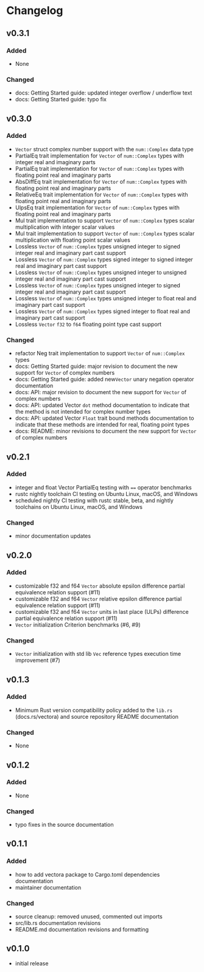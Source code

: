 # Changelog

## v0.3.1

### Added

- None

### Changed

- docs: Getting Started guide: updated integer overflow / underflow text
- docs: Getting Started guide: typo fix

## v0.3.0

### Added

- `Vector` struct complex number support with the `num::Complex` data type
- PartialEq trait implementation for `Vector` of `num::Complex` types with integer real and imaginary parts
- PartialEq trait implementation for `Vector` of `num::Complex` types with floating point real and imaginary parts
- AbsDiffEq trait implementation for `Vector` of `num::Complex` types with floating point real and imaginary parts
- RelativeEq trait implementation for `Vector` of `num::Complex` types with floating point real and imaginary parts
- UlpsEq trait implementation for `Vector` of `num::Complex` types with floating point real and imaginary parts
- Mul trait implementation to support `Vector` of `num::Complex` types scalar multiplication with integer scalar values
- Mul trait implementation to support `Vector` of `num::Complex` types scalar multiplication with floating point scalar values
- Lossless `Vector` of `num::Complex` types unsigned integer to signed integer real and imaginary part cast support
- Lossless `Vector` of `num::Complex` types signed integer to signed integer real and imaginary part cast support
- Lossless `Vector` of `num::Complex` types unsigned integer to unsigned integer real and imaginary part cast support
- Lossless `Vector` of `num::Complex` types unsigned integer to signed integer real and imaginary part cast support
- Lossless `Vector` of `num::Complex` types unsigned integer to float real and imaginary part cast support
- Lossless `Vector` of `num::Complex` types signed integer to float real and imaginary part cast support
- Lossless `Vector` `f32` to `f64` floating point type cast support

### Changed

- refactor Neg trait implementation to support `Vector` of `num::Complex` types
- docs: Getting Started guide: major revision to document the new support for `Vector` of complex numbers
- docs: Getting Started guide: added new`Vector` unary negation operator documentation
- docs: API: major revision to document the new support for `Vector` of complex numbers
- docs: API: updated Vector `dot` method documentation to indicate that the method is not intended for complex number types
- docs: API: updated Vector `Float` trait bound methods documentation to indicate that these methods are intended for real, floating point types
- docs: README: minor revisions to document the new support for `Vector` of complex numbers

## v0.2.1

### Added

- integer and float Vector PartialEq testing with `==` operator benchmarks
- rustc nightly toolchain CI testing on Ubuntu Linux, macOS, and Windows
- scheduled nightly CI testing with rustc stable, beta, and nightly toolchains on Ubuntu Linux, macOS, and Windows

### Changed

- minor documentation updates

## v0.2.0

### Added

- customizable f32 and f64 `Vector` absolute epsilon difference partial equivalence relation support (#11)
- customizable f32 and f64 `Vector` relative epsilon difference partial equivalence relation support (#11)
- customizable f32 and f64 `Vector` units in last place (ULPs) difference partial equivalence relation support (#11)
- `Vector` initialization Criterion benchmarks (#6, #9)

### Changed

- `Vector` initialization with std lib `Vec` reference types execution time improvement (#7)

## v0.1.3

### Added

- Minimum Rust version compatibility policy added to the `lib.rs` (docs.rs/vectora) and source repository README documentation

### Changed

- None

## v0.1.2

### Added

- None

### Changed

- typo fixes in the source documentation

## v0.1.1

### Added

- how to add vectora package to Cargo.toml dependencies documentation
- maintainer documentation

### Changed

- source cleanup: removed unused, commented out imports
- src/lib.rs documentation revisions
- README.md documentation revisions and formatting

## v0.1.0

- initial release
